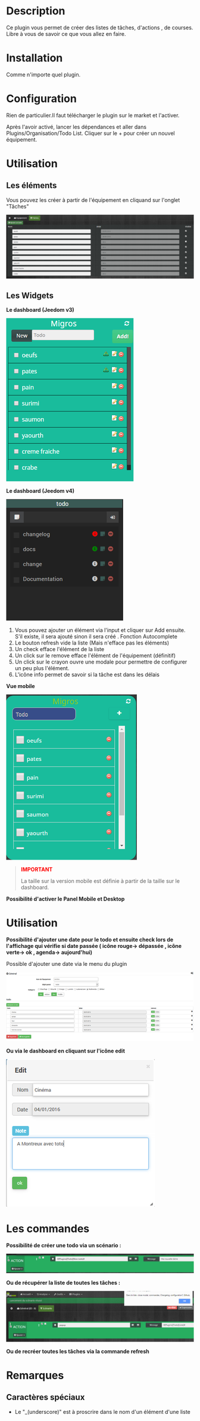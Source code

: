 Description 
===

Ce plugin vous permet de créer des listes de tâches, d'actions , de courses. Libre à vous de savoir ce que vous allez en faire.


Installation
===

Comme n'importe quel plugin.


Configuration
===

Rien de particulier.Il faut télécharger le plugin sur le market et l'activer. 

Après l'avoir activé, lancer les dépendances et aller dans Plugins/Organisation/Todo List. Cliquer sur le + pour créer un nouvel équipement.

Utilisation
===

Les éléments
---

Vous pouvez les créer à partir de l'équipement en cliquand sur l'onglet "Tâches"

![todo3](../images/todo3.png)

Les Widgets
---


**Le dashboard (Jeedom v3)**

![viewdash](../images/viewdash.png)

**Le dashboard (Jeedom v4)**

![viewdash](../images/viewdash4.png)

1. Vous pouvez ajouter un élément via l'input et cliquer sur Add ensuite. S'il existe, il sera ajouté sinon il sera créé . Fonction Autocomplete 
2. Le bouton refresh vide la liste (Mais n'efface pas les éléments)
3. Un check efface l'élément de la liste
4. Un click sur le remove efface l'élément de l'équipement (définitif)
5. Un click sur le crayon ouvre une modale pour permettre de configurer un peu plus l'élément.
6. L'icône info permet de savoir si la tâche est dans les délais 

**Vue mobile**

![viewmobile](../images/viewmobile.png)

> <span style="color:red">**IMPORTANT**</span>
>
> La taille sur la version mobile est définie à partir de la taille sur le dashboard.
>


**Possibilité d'activer le Panel Mobile et Desktop**




Utilisation
===

**Possibilité d'ajouter une date pour le todo et ensuite check lors de l'affichage qui vérifie si date passée ( icône rouge-> dépassée , icône verte-> ok , agenda-> aujourd'hui)**

Possible d'ajouter une date via le menu du plugin

![config](../images/config.png)

**Ou via le dashboard en cliquant sur l'icône edit**

![modal](../images/modal.png)


Les commandes
====

**Possibilité de créer une todo via un scénario :**

![todo2](../images/todo2.png)


**Ou de récupérer la liste de toutes les tâches :**

![todo1](../images/todo1.png)

**Ou de recréer toutes les tâches via la commande refresh**

Remarques
===

Caractères spéciaux
---

* Le "_(underscore)" est à proscrire dans le nom d'un élément d'une liste 




